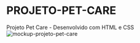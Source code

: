 # PROJETO-PET-CARE
Projeto Pet Care - Desenvolvido com HTML e CSS
<br>
<img src="https://github.com/willianps88/PROJETO-PET-CARE/blob/master/img/Mockup.png?raw=true" alt="mockup-projeto-pet-care">
